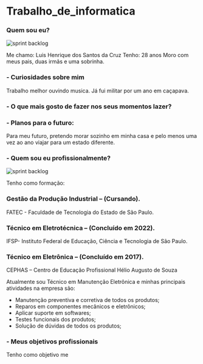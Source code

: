 # Trabalho_de_informatica

### Quem sou eu?

![sprint backlog](https://github.com/Luis180695/Photo/blob/main/IMG_8417.jpg)

Me chamo: Luis Henrique dos Santos da Cruz
Tenho: 28 anos
Moro com meus pais, duas irmãs e uma sobrinha.


### - Curiosidades sobre mim

Trabalho melhor ouvindo musica.
Já fui militar por um ano em caçapava.

### - O que mais gosto de fazer nos seus momentos lazer? 


### - Planos para o futuro:

Para meu futuro, pretendo morar sozinho em minha casa e pelo menos uma vez ao ano viajar para um estado diferente.


### - Quem sou eu profissionalmente?

![sprint backlog](https://github.com/Luis180695/Photo/blob/main/Luis%202%20c%20fundo.png)

Tenho como formação:

### Gestão da Produção Industrial – (Cursando).
FATEC - Faculdade de Tecnologia do Estado de São Paulo.


### Técnico em Eletrotécnica – (Concluído em 2022).
IFSP- Instituto Federal de Educação, Ciência e Tecnologia de São Paulo.


### Técnico em Eletrônica – (Concluído em 2017).
CEPHAS – Centro de Educação Profissional Hélio Augusto de Souza


Atualmente sou Técnico em Manutenção Eletrônica e minhas principais atividades na empresa são:

- Manutenção preventiva e corretiva de todos os produtos;
- Reparos em componentes mecânicos e eletrônicos;
- Aplicar suporte em softwares;
- Testes funcionais dos produtos;
- Solução de dúvidas de todos os produtos;


### - Meus objetivos profissionais

Tenho como objetivo me 



